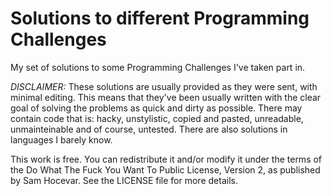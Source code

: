 # Solutions to different Programming Challenges

My set of solutions to some Programming Challenges I've taken part in.

*DISCLAIMER:* These solutions are usually provided as they were sent, with minimal editing. This means that they've been usually written with the clear goal of solving the problems as quick and dirty as possible. There may contain code that is: hacky, unstylistic, copied and pasted, unreadable, unmainteinable and of course, untested. There are also solutions in languages I barely know.

This work is free. You can redistribute it and/or modify it under the terms of the Do What The Fuck You Want To Public License, Version 2, as published by Sam Hocevar. See the LICENSE file for more details.